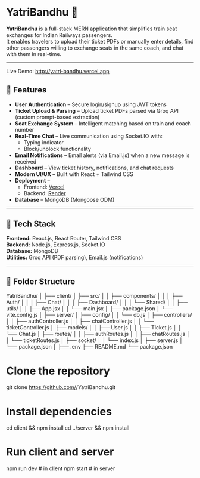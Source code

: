 # YatriBandhu 🚆

**YatriBandhu** is a full-stack MERN application that simplifies train seat exchanges for Indian Railways passengers.  
It enables travelers to upload their ticket PDFs or manually enter details, find other passengers willing to exchange seats in the same coach, and chat with them in real-time.

---

Live Demo: http://yatri-bandhu.vercel.app

## 🚀 Features

- **User Authentication** – Secure login/signup using JWT tokens  
- **Ticket Upload & Parsing** – Upload ticket PDFs parsed via Groq API (custom prompt-based extraction)  
- **Seat Exchange System** – Intelligent matching based on train and coach number  
- **Real-Time Chat** – Live communication using Socket.IO with:
  - Typing indicator  
  - Block/unblock functionality  
- **Email Notifications** – Email alerts (via Email.js) when a new message is received  
- **Dashboard** – View ticket history, notifications, and chat requests  
- **Modern UI/UX** – Built with React + Tailwind CSS  
- **Deployment** –  
  - Frontend: [Vercel](https://vercel.com/)  
  - Backend: [Render](https://render.com/)  
- **Database** – MongoDB (Mongoose ODM)

---

## 🧱 Tech Stack

**Frontend:** React.js, React Router, Tailwind CSS  
**Backend:** Node.js, Express.js, Socket.IO  
**Database:** MongoDB  
**Utilities:** Groq API (PDF parsing), Email.js (notifications)

---

## 🧩 Folder Structure

YatriBandhu/
│
├── client/
│   ├── src/
│   │   ├── components/
│   │   │   ├── Auth/
│   │   │   ├── Chat/
│   │   │   ├── Dashboard/
│   │   │   └── Shared/
│   │   ├── utils/
│   │   ├── App.jsx
│   │   └── main.jsx
│   ├── package.json
│   └── vite.config.js
│
├── server/
│   ├── config/
│   │   └── db.js
│   ├── controllers/ 
│   │   ├── authController.js
│   │   ├── chatController.js
│   │   └── ticketController.js
│   ├── models/
│   │   ├── User.js
│   │   ├── Ticket.js
│   │   └── Chat.js
│   ├── routes/
│   │   ├── authRoutes.js
│   │   ├── chatRoutes.js
│   │   └── ticketRoutes.js
│   ├── socket/
│   │   └── index.js
│   ├── server.js
│   └── package.json
│
├── .env
├── README.md
└── package.json

# Clone the repository
git clone https://github.com/<Harshjoshiit>/YatriBandhu.git

# Install dependencies
cd client && npm install
cd ../server && npm install

# Run client and server
npm run dev   # in client
npm start     # in server
